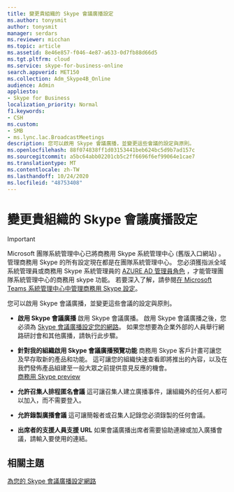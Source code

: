 ```yaml
---
title: 變更貴組織的 Skype 會議廣播設定
ms.author: tonysmit
author: tonysmit
manager: serdars
ms.reviewer: micchan
ms.topic: article
ms.assetid: 8e46e857-f046-4e87-a633-0d7fb88d66d5
ms.tgt.pltfrm: cloud
ms.service: skype-for-business-online
search.appverid: MET150
ms.collection: Adm_Skype4B_Online
audience: Admin
appliesto:
- Skype for Business
localization_priority: Normal
f1.keywords:
- CSH
ms.custom:
- SMB
- ms.lync.lac.BroadcastMeetings
description: 您可以啟用 Skype 會議廣播，並變更這些會議的設定與原則。
ms.openlocfilehash: 88f074838ff1d03153441beb624bc5d9b7ad157c
ms.sourcegitcommit: a5bc64abb02201cb5c2ff6696f6ef99064e1cae7
ms.translationtype: MT
ms.contentlocale: zh-TW
ms.lasthandoff: 10/24/2020
ms.locfileid: "48753408"
---
```

# <a name="make-changes-to-skype-meeting-broadcast-settings-for-your-organization"></a>變更貴組織的 Skype 會議廣播設定

> [!IMPORTANT]
> Microsoft 團隊系統管理中心已將商務用 Skype 系統管理中心 (舊版入口網站) 。 管理商務用 Skype 的所有設定現在都是在團隊系統管理中心。 您必須獲指派全域系統管理員或商務用 Skype 系統管理員的 [AZURE AD 管理員角色](https://docs.microsoft.com/azure/active-directory/roles/permissions-reference) ，才能管理團隊系統管理中心的商務用 skype 功能。 若要深入了解，請參閱[在 Microsoft Teams 系統管理中心中管理商務用 Skype 設定](https://docs.microsoft.com/MicrosoftTeams/skype-for-business-settings?toc=/skypeforbusiness/sfbotoc/toc.json&bc=/skypeforbusiness/breadcrumb/toc.json)。

您可以啟用 Skype 會議廣播，並變更這些會議的設定與原則。
  
- **啟用 Skype 會議廣播** 啟用 Skype 會議廣播。 啟用 Skype 會議廣播之後，您必須為 [Skype 會議廣播設定您的網路](set-up-your-network-for-skype-meeting-broadcast.md)。 如果您想要為企業外部的人員舉行網路研討會和其他廣播，請執行此步驟。 
    
- **針對我的組織啟用 Skype 會議廣播預覽功能** 商務用 Skype 客戶計畫可讓您及早存取新的產品和功能。 這可讓您的組織快速查看即將推出的內容，以及在我們發佈產品組建至一般大眾之前提供意見反應的機會。<br/>[商務用 Skype preview](https://www.skypepreview.com/)
    
- **允許召集人排程匿名會議** 這可讓召集人建立廣播事件，讓組織外的任何人都可以加入，而不需要登入。
    
- **允許錄製廣播會議** 這可讓簡報者或召集人記錄您必須錄製的任何會議。
    
- **出席者的支援人員支援 URL** 如果會議廣播出席者需要協助連線或加入廣播會議，請輸入要使用的連結。
    
## <a name="related-topics"></a>相關主題

[為您的 Skype 會議廣播設定網路](set-up-your-network-for-skype-meeting-broadcast.md)

  
 
